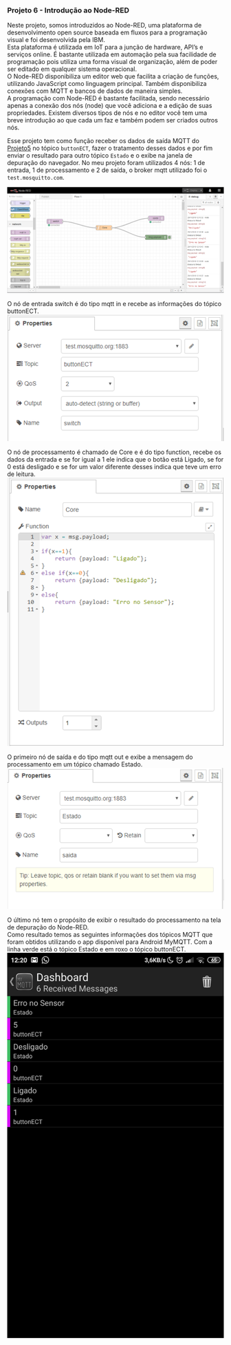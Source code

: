 ### Projeto 6 - Introdução ao Node-RED 
Neste projeto, somos introduzidos ao Node-RED, uma plataforma de desenvolvimento open source baseada em fluxos para a programação visual e foi desenvolvida pela IBM.  
Esta plataforma é utilizada em IoT para a junção de hardware, API’s e serviços online. É bastante utilizada em automação pela sua facilidade de programação pois utiliza uma forma visual de organização, além de poder ser editado em qualquer sistema operacional.  
O Node-RED disponibiliza um editor web que facilita a criação de funções, utilizando JavaScript como linguagem principal. Também disponibiliza conexões com MQTT e bancos de dados de maneira simples.  
A programação com Node-RED é bastante facilitada, sendo necessário apenas a conexão dos nós (node) que você adiciona e a edição de suas propriedades. Existem diversos tipos de nós e no editor você tem uma breve introdução ao que cada um faz e também podem ser criados outros nós.  

Esse projeto tem como função receber os dados de saída MQTT do [Projeto5](https://github.com/AquilesBurlamaqui/InternetDasCoisas/tree/master/projeto5/2019.2/Moaldo) no tópico ```buttonECT```, fazer o tratamento desses dados e por fim enviar o resultado para outro tópico ```Estado``` e o exibe na janela de depuração do navegador.
No meu projeto foram utilizados 4 nós: 1 de entrada, 1 de processamento e 2 de saída, o broker mqtt utilizado foi o ```test.mosquitto.com```. 

![project_view](https://github.com/AquilesBurlamaqui/InternetDasCoisas/blob/master/projeto6/turma%202019.2/Moaldo/nodered.PNG)

O nó de entrada switch é do tipo mqtt in e recebe as informações do tópico buttonECT.  
![mqtt_in](https://github.com/AquilesBurlamaqui/InternetDasCoisas/blob/master/projeto6/turma%202019.2/Moaldo/mqtt_in.PNG)

O nó de processamento  é chamado de Core e é do tipo function, recebe os dados da entrada e se for igual a 1 ele indica que o botão está Ligado, se for 0 está desligado e se for um valor diferente desses indica que teve um erro de leitura.  
![Core](https://github.com/AquilesBurlamaqui/InternetDasCoisas/blob/master/projeto6/turma%202019.2/Moaldo/core.PNG)  

O primeiro nó de saída e do tipo mqtt out e exibe a mensagem do processamento em um tópico chamado Estado.  
![mqtt_out](https://github.com/AquilesBurlamaqui/InternetDasCoisas/blob/master/projeto6/turma%202019.2/Moaldo/mqtt_out.PNG)  

O último nó tem o propósito de exibir o resultado do processamento na tela de depuração do Node-RED.  
Como resultado temos as seguintes informações dos tópicos MQTT que foram obtidos utilizando o app disponível para Android MyMQTT. Com a linha verde está o tópico Estado e em roxo o tópico buttonECT.  
![results](https://github.com/AquilesBurlamaqui/InternetDasCoisas/blob/master/projeto6/turma%202019.2/Moaldo/Resultado.png)
